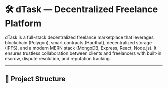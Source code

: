 # 🛠️ dTask — Decentralized Freelance Platform

dTask is a full-stack decentralized freelance marketplace that leverages blockchain (Polygon), smart contracts (Hardhat), decentralized storage (IPFS), and a modern MERN stack (MongoDB, Express, React, Node.js). It ensures trustless collaboration between clients and freelancers with built-in escrow, dispute resolution, and reputation tracking.

---

## 📁 Project Structure
